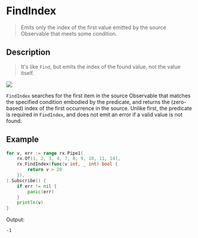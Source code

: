 # FindIndex

> Emits only the index of the first value emitted by the source Observable that meets some condition.

## Description

> It's like `Find`, but emits the index of the found value, not the value itself.

![](https://rxjs.dev/assets/images/marble-diagrams/find.png)

`FindIndex` searches for the first item in the source Observable that matches the specified condition embodied by the predicate, and returns the (zero-based) index of the first occurrence in the source. Unlike first, the predicate is required in `FindIndex`, and does not emit an error if a valid value is not found.

## Example

```go
for v, err := range rx.Pipe1(
    rx.Of(1, 2, 3, 4, 7, 8, 9, 10, 11, 14),
    rx.FindIndex(func(v int, _ int) bool {
        return v > 20
    }),
).Subscribe() {
    if err != nil {
        panic(err)
    }
    println(v)
}
```

Output:

```
-1
```
